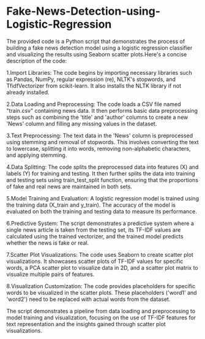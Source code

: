 # Fake-News-Detection-using-Logistic-Regression
The provided code is a Python script that demonstrates the process of building a fake news detection model using a logistic regression classifier and visualizing the results using Seaborn scatter plots.Here's a concise description of the code:

1.Import Libraries: The code begins by importing necessary libraries such as Pandas, NumPy, regular expression (re), NLTK's stopwords, and TfidfVectorizer from scikit-learn. It also installs the NLTK library if not already installed.

2.Data Loading and Preprocessing: The code loads a CSV file named "train.csv" containing news data. It then performs basic data preprocessing steps such as combining the 'title' and 'author' columns to create a new 'News' column and filling any missing values in the dataset.

3.Text Preprocessing: The text data in the 'News' column is preprocessed using stemming and removal of stopwords. This involves converting the text to lowercase, splitting it into words, removing non-alphabetic characters, and applying stemming.

4.Data Splitting: The code splits the preprocessed data into features (X) and labels (Y) for training and testing. It then further splits the data into training and testing sets using train_test_split function, ensuring that the proportions of fake and real news are maintained in both sets.

5.Model Training and Evaluation: A logistic regression model is trained using the training data (X_train and y_train). The accuracy of the model is evaluated on both the training and testing data to measure its performance.

6.Predictive System: The script demonstrates a predictive system where a single news article is taken from the testing set, its TF-IDF values are calculated using the trained vectorizer, and the trained model predicts whether the news is fake or real.

7.Scatter Plot Visualizations: The code uses Seaborn to create scatter plot visualizations. It showcases scatter plots of TF-IDF values for specific words, a PCA scatter plot to visualize data in 2D, and a scatter plot matrix to visualize multiple pairs of features.

8.Visualization Customization: The code provides placeholders for specific words to be visualized in the scatter plots. These placeholders ('word1' and 'word2') need to be replaced with actual words from the dataset.

The script demonstrates a pipeline from data loading and preprocessing to model training and visualization, focusing on the use of TF-IDF features for text representation and the insights gained through scatter plot visualizations.
